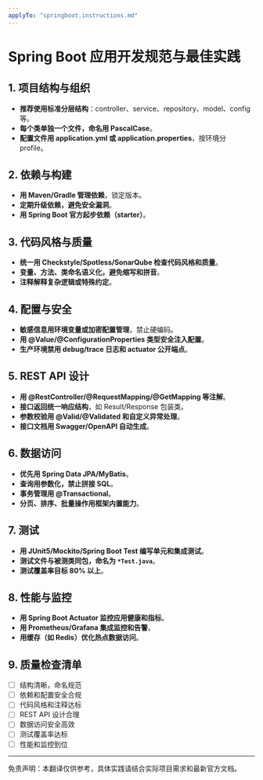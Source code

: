 ```yaml
---
applyTo: "springboot.instructions.md"
---
```


<!-- 本文件为自动翻译，供参考。请结合实际需求进行校对和完善。-->

# Spring Boot 应用开发规范与最佳实践

## 1. 项目结构与组织

- **推荐使用标准分层结构**：controller、service、repository、model、config 等。
- **每个类单独一个文件，命名用 PascalCase**。
- **配置文件用 application.yml 或 application.properties**，按环境分 profile。

## 2. 依赖与构建

- **用 Maven/Gradle 管理依赖**，锁定版本。
- **定期升级依赖，避免安全漏洞**。
- **用 Spring Boot 官方起步依赖（starter）**。

## 3. 代码风格与质量

- **统一用 Checkstyle/Spotless/SonarQube 检查代码风格和质量**。
- **变量、方法、类命名语义化，避免缩写和拼音**。
- **注释解释复杂逻辑或特殊约定**。

## 4. 配置与安全

- **敏感信息用环境变量或加密配置管理**，禁止硬编码。
- **用 @Value/@ConfigurationProperties 类型安全注入配置**。
- **生产环境禁用 debug/trace 日志和 actuator 公开端点**。

## 5. REST API 设计

- **用 @RestController/@RequestMapping/@GetMapping 等注解**。
- **接口返回统一响应结构**，如 Result/Response 包装类。
- **参数校验用 @Valid/@Validated 和自定义异常处理**。
- **接口文档用 Swagger/OpenAPI 自动生成**。

## 6. 数据访问

- **优先用 Spring Data JPA/MyBatis**。
- **查询用参数化，禁止拼接 SQL**。
- **事务管理用 @Transactional**。
- **分页、排序、批量操作用框架内置能力**。

## 7. 测试

- **用 JUnit5/Mockito/Spring Boot Test 编写单元和集成测试**。
- **测试文件与被测类同包，命名为 `*Test.java`**。
- **测试覆盖率目标 80% 以上**。

## 8. 性能与监控

- **用 Spring Boot Actuator 监控应用健康和指标**。
- **用 Prometheus/Grafana 集成监控和告警**。
- **用缓存（如 Redis）优化热点数据访问**。

## 9. 质量检查清单

- [ ] 结构清晰，命名规范
- [ ] 依赖和配置安全合规
- [ ] 代码风格和注释达标
- [ ] REST API 设计合理
- [ ] 数据访问安全高效
- [ ] 测试覆盖率达标
- [ ] 性能和监控到位

---

免责声明：本翻译仅供参考，具体实践请结合实际项目需求和最新官方文档。
